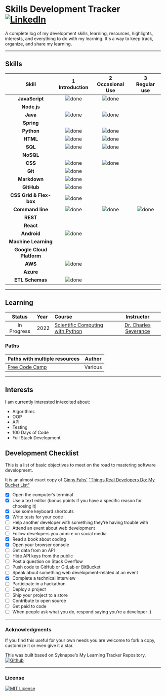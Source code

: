 # Skills Development Tracker [![LinkedIn](https://img.shields.io/twitter/url?label=LinkedIn&logo=linkedin&style=social&url=https%3A%2F%2Fwww.linkedin.com%2Fln%2Flitenite)](https://linkedin.com/in/litenite)

A complete log of my development skills, learning, resources, highlights, interests, and everything to do with my learning. It's a way to keep track, organize, and share my learning.

----

## Skills

[done]: ../assets/done.png "Done"

|               Skill              | 1<br>Introduction | 2<br>Occasional Use    | 3<br>Regular use |
|:--------------------------------:|:-----------------:|:----------------------:|:----------------:|
|**JavaScript**                    | ![done][done]     | ![done][done]          |                  |
|**Node.js**                       |                   |                        |                  |
|**Java**                          | ![done][done]     | ![done][done]          |                  |
|**Spring**                        |                   |                        |                  |
|**Python**                        | ![done][done]     | ![done][done]          |                  |
|**HTML**                          | ![done][done]     | ![done][done]          |                  |
|**SQL**                           | ![done][done]     | ![done][done]          |                  |
|**NoSQL**                         |                   |                        |                  |
|**CSS**                           | ![done][done]     | ![done][done]          |                  |
|**Git**                           | ![done][done]     |                        |                  |
|**Markdown**                      | ![done][done]     |                        |                  |
|**GitHub**                        | ![done][done]     |                        |                  |
|**CSS Grid & Flex-box**           | ![done][done]     |                        |                  |
|**Command line**                  | ![done][done]     | ![done][done]          | ![done][done]    |
|**REST**                          |                   |                        |                  |
|**React**                         |                   |                        |                  |
|**Android**                       | ![done][done]     |                        |                  |
|**Machine Learning**              |                   |                        |                  |
|**Google Cloud Platform**         |                   |                        |                  |
|**AWS**                           | ![done][done]     |                        |                  |
|**Azure**                         |                   |                        |                  |
|**ETL Schemas**                   | ![done][done]     |                        |                  |

----

## Learning

|            Status           |   Year     | Course                                                          |                Instructor                   |
|:---------------------------:|:-----------|:----------------------------------------------------------------|:-------------------------------------------:|
|  In Progress                |  2022      |  [Scientific Computing with Python]                             |  [Dr. Charles Severance]                    |

[//]: # (Reference links to courses)
[Scientific Computing with Python]: https://www.freecodecamp.org/learn/scientific-computing-with-python/

[//]: # (Reference links to tutors)
[Dr. Charles Severance]: https://www.dr-chuck.com

### Paths

| Paths with multiple resources                             |            Author            |
|:----------------------------------------------------------|:----------------------------:|
|  [Free Code Camp]                                         |  Various                     |


[//]: # (Reference links to paths)
[Free Code Camp]: https://www.freecodecamp.org/learn/

----

## Interests

I am currently interested in/excited about:

+ Algorithms
+ OOP
+ API
+ Testing
+ 100 Days of Code
+ Full Stack Development

## Development Checklist

This is a list of basic objectives to meet on the road to mastering software development.

It is an almost exact copy of [Ginny Fahs'](https://twitter.com/ginnyfahs) ["Things Real Developers Do: My Bucket List"](https://blog.prototypr.io/wondering-if-youre-a-real-developer-yet-try-making-a-bucket-list-281275482155)

* [x] Open the computer’s terminal
* [x] Use a text editor (bonus points if you have a specific reason for choosing it)
* [x] Use some keyboard shortcuts
* [x] Write tests for your code
* [ ] Help another developer with something they’re having trouble with
* [ ] Attend an event about web development
* [ ] Follow developers you admire on social media
* [x] Read a book about coding
* [x] Open your browser console
* [ ] Get data from an API
* [ ] Hide API keys from the public
* [ ] Post a question on Stack Overflow
* [ ] Push code to GitHub or GitLab or BitBucket
* [ ] Speak about something web development-related at an event
* [x] Complete a technical interview
* [ ] Participate in a hackathon
* [ ] Deploy a project
* [ ] Ship your project to a store
* [ ] Contribute to open source
* [ ] Get paid to code
* [ ] When people ask what you do, respond saying you’re a developer :)

----

### Acknowledgments

If you find this useful for your own needs you are welcome to fork a copy, customize it or even give it a star.

This was built based on Syknapse's My Learning Tracker Repository. [![Github](https://img.shields.io/twitter/url?label=Syknapse&logo=Github&style=social&url=https%3A%2F%2Fgithub.com%2FSyknapse)](https://github.com/Syknapse)

----

### License

[![MIT License](https://img.shields.io/github/license/allegoricalJest/Skills-Development-Tracker)](https://github.com/allegoricalJest/Skills-Development-Tracker/blob/main/LICENSE)
